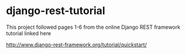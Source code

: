 # django-rest-tutorial

This project followed pages 1-6 from the online Django REST framework tutorial linked here

http://www.django-rest-framework.org/tutorial/quickstart/
